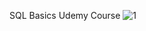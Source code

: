 SQL Basics Udemy Course
![1](https://user-images.githubusercontent.com/115580585/217837936-e4c73cf8-3271-4d86-a9a7-d6bb7e98531c.png)
